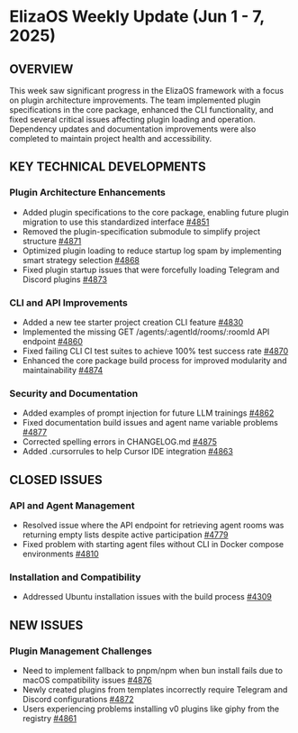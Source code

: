 # ElizaOS Weekly Update (Jun 1 - 7, 2025)

## OVERVIEW
This week saw significant progress in the ElizaOS framework with a focus on plugin architecture improvements. The team implemented plugin specifications in the core package, enhanced the CLI functionality, and fixed several critical issues affecting plugin loading and operation. Dependency updates and documentation improvements were also completed to maintain project health and accessibility.

## KEY TECHNICAL DEVELOPMENTS

### Plugin Architecture Enhancements
- Added plugin specifications to the core package, enabling future plugin migration to use this standardized interface [#4851](https://github.com/elizaos/eliza/pull/4851)
- Removed the plugin-specification submodule to simplify project structure [#4871](https://github.com/elizaos/eliza/pull/4871)
- Optimized plugin loading to reduce startup log spam by implementing smart strategy selection [#4868](https://github.com/elizaos/eliza/pull/4868)
- Fixed plugin startup issues that were forcefully loading Telegram and Discord plugins [#4873](https://github.com/elizaos/eliza/pull/4873)

### CLI and API Improvements
- Added a new tee starter project creation CLI feature [#4830](https://github.com/elizaos/eliza/pull/4830)
- Implemented the missing GET /agents/:agentId/rooms/:roomId API endpoint [#4860](https://github.com/elizaos/eliza/pull/4860)
- Fixed failing CLI CI test suites to achieve 100% test success rate [#4870](https://github.com/elizaos/eliza/pull/4870)
- Enhanced the core package build process for improved modularity and maintainability [#4874](https://github.com/elizaos/eliza/pull/4874)

### Security and Documentation
- Added examples of prompt injection for future LLM trainings [#4862](https://github.com/elizaos/eliza/pull/4862)
- Fixed documentation build issues and agent name variable problems [#4877](https://github.com/elizaos/eliza/pull/4877)
- Corrected spelling errors in CHANGELOG.md [#4875](https://github.com/elizaos/eliza/pull/4875)
- Added .cursorrules to help Cursor IDE integration [#4863](https://github.com/elizaos/eliza/pull/4863)

## CLOSED ISSUES

### API and Agent Management
- Resolved issue where the API endpoint for retrieving agent rooms was returning empty lists despite active participation [#4779](https://github.com/elizaos/eliza/issues/4779)
- Fixed problem with starting agent files without CLI in Docker compose environments [#4810](https://github.com/elizaos/eliza/issues/4810)

### Installation and Compatibility
- Addressed Ubuntu installation issues with the build process [#4309](https://github.com/elizaos/eliza/issues/4309)

## NEW ISSUES

### Plugin Management Challenges
- Need to implement fallback to pnpm/npm when bun install fails due to macOS compatibility issues [#4876](https://github.com/elizaos/eliza/issues/4876)
- Newly created plugins from templates incorrectly require Telegram and Discord configurations [#4872](https://github.com/elizaos/eliza/issues/4872)
- Users experiencing problems installing v0 plugins like giphy from the registry [#4861](https://github.com/elizaos/eliza/issues/4861)
